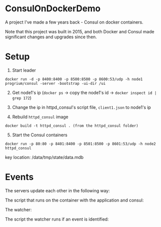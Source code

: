 # ConsulOnDockerDemo
A project I've made a few years back - Consul on docker containers.

Note that this project was built in 2015, and both Docker and Consul made significant changes and upgrades since then.

# Setup

1. Start leader
```
docker run -d -p 8400:8400 -p 8500:8500 -p 8600:53/udp -h node1 progrium/consul -server -bootstrap -ui-dir /ui
```

2. Get node1's ip  (```docker ps``` -> copy the node1's id -> ```docker inspect id | grep 172```)

3. Change the ip in httpd_consul's script file, ```client1.json``` to node1's ip

4. Rebuild ```httpd_consul``` image 
```
docker build -t httpd_consul . (from the httpd_consul folder)
```

5. Start the Consul containers
```
docker run -p 80:80 -p 8401:8400 -p 8501:8500 -p 8601:53/udp -h node2 httpd_consul
```

key location: /data/tmp/state<number>/data.mdb

# Events 
The servers update each other in the following way:

The script that runs on the container with the application and consul:

The watcher:

The script the watcher runs if an event is identified:
